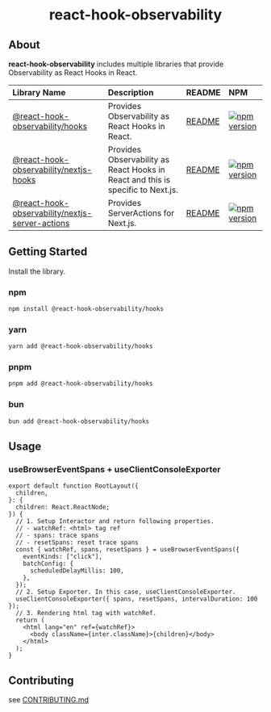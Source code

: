<p align="center">
    <h1 align="center">react-hook-observability</h1>
</p>

## About

**react-hook-observability** includes multiple libraries that provide Observability as React Hooks in React.

| Library Name                                                                                  | Description                                                                     | README                                               | NPM                                                                                                                                                                                                                 |
| :-------------------------------------------------------------------------------------------- | :------------------------------------------------------------------------------ | :--------------------------------------------------- | :------------------------------------------------------------------------------------------------------------------------------------------------------------------------------------------------------------------ |
| [@react-hook-observability/hooks](./packages/hooks/README.md)                                 | Provides Observability as React Hooks in React.                                 | [README](./packages/hooks/README.md)                 | [![npm version](https://img.shields.io/npm/v/@react-hook-observability/hooks.svg?style=for-the-badge&labelColor=000000)](https://www.npmjs.com/package/@react-hook-observability/hooks)                             |
| [@react-hook-observability/nextjs-hooks](./packages/nextjs-hooks/README.md)                   | Provides Observability as React Hooks in React and this is specific to Next.js. | [README](./packages/nextjs-hooks/README.md)          | [![npm version](https://img.shields.io/npm/v/@react-hook-observability/nextjs-hooks?style=for-the-badge&labelColor=000000)](https://www.npmjs.com/package/@react-hook-observability/nextjs-hooks)                   |
| [@react-hook-observability/nextjs-server-actions](./packages/nextjs-server-actions/README.md) | Provides ServerActions for Next.js.                                             | [README](./packages/nextjs-server-actions/README.md) | [![npm version](https://img.shields.io/npm/v/@react-hook-observability/nextjs-server-actions?style=for-the-badge&labelColor=000000)](https://www.npmjs.com/package/@react-hook-observability/nextjs-server-actions) |

## Getting Started

Install the library.

### npm

```bash
npm install @react-hook-observability/hooks
```

### yarn

```bash
yarn add @react-hook-observability/hooks
```

### pnpm

```bash
pnpm add @react-hook-observability/hooks
```

### bun

```bash
bun add @react-hook-observability/hooks
```

## Usage

### useBrowserEventSpans + useClientConsoleExporter

```tsx
export default function RootLayout({
  children,
}: {
  children: React.ReactNode;
}) {
  // 1. Setup Interactor and return following properties.
  // - watchRef: <html> tag ref
  // - spans: trace spans
  // - resetSpans: reset trace spans
  const { watchRef, spans, resetSpans } = useBrowserEventSpans({
    eventKinds: ["click"],
    batchConfig: {
      scheduledDelayMillis: 100,
    },
  });
  // 2. Setup Exporter. In this case, useClientConsoleExporter.
  useClientConsoleExporter({ spans, resetSpans, intervalDuration: 100 });
  // 3. Rendering html tag with watchRef.
  return (
    <html lang="en" ref={watchRef}>
      <body className={inter.className}>{children}</body>
    </html>
  );
}
```

## Contributing

see [CONTRIBUTING.md](./CONTRIBUTING.md)